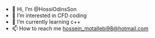 - 👋 Hi, I’m @HossiOdinsSon
- 👀 I’m interested in CFD coding
- 🌱 I’m currently learning c++
- 📫 How to reach me hossein_motallebi98@hotmail.com

<!---
HossiOdinsSon/HossiOdinsSon is a ✨ special ✨ repository because its `README.md` (this file) appears on your GitHub profile.
You can click the Preview link to take a look at your changes.
--->
